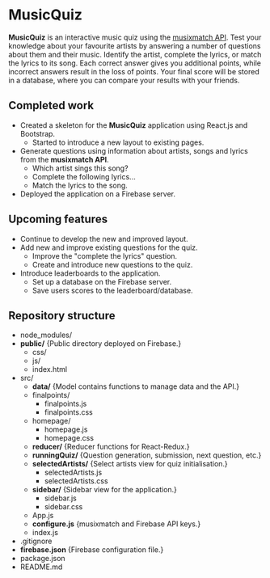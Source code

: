 # MusicQuiz

**MusicQuiz** is an interactive music quiz using the [musixmatch API](https://www.musixmatch.com/). Test your knowledge about your favourite artists by answering a number of questions about them and their music. Identify the artist, complete the lyrics, or match the lyrics to its song. Each correct answer gives you additional points, while incorrect answers result in the loss of points. Your final score will be stored in a database, where you can compare your results with your friends.


## Completed work

- Created a skeleton for the **MusicQuiz** application using React.js and Bootstrap.
    - Started to introduce a new layout to existing pages.
- Generate questions using information about artists, songs and lyrics from the **musixmatch API**.
    - Which artist sings this song?
    - Complete the following lyrics...
    - Match the lyrics to the song.
- Deployed the application on a Firebase server.


## Upcoming features

- Continue to develop the new and improved layout.
- Add new and improve existing questions for the quiz.
    - Improve the "complete the lyrics" question.
    - Create and introduce new questions to the quiz.
- Introduce leaderboards to the application.
    - Set up a database on the Firebase server.
    - Save users scores to the leaderboard/database.


## Repository structure

- node_modules/
- **public/** {Public directory deployed on Firebase.}
    - css/
    - js/
    - index.html
- src/
    - **data/** {Model contains functions to manage data and the API.}
    - finalpoints/
        - finalpoints.js
        - finalpoints.css
    - homepage/
        - homepage.js
        - homepage.css
    - **reducer/** {Reducer functions for React-Redux.}
    - **runningQuiz/** {Question generation, submission, next question, etc.}
    - **selectedArtists/** {Select artists view for quiz initialisation.}
        - selectedArtists.js
        - selectedArtists.css
    - **sidebar/** {Sidebar view for the application.}
        - sidebar.js
        - sidebar.css
    - App.js
    - **configure.js** {musixmatch and Firebase API keys.}
    - index.js
- .gitignore
- **firebase.json** {Firebase configuration file.}
- package.json
- README.md